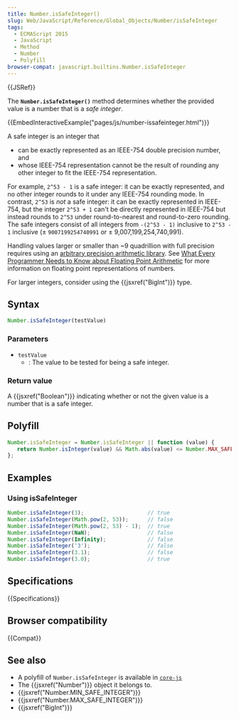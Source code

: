 ```yaml
---
title: Number.isSafeInteger()
slug: Web/JavaScript/Reference/Global_Objects/Number/isSafeInteger
tags:
  - ECMAScript 2015
  - JavaScript
  - Method
  - Number
  - Polyfill
browser-compat: javascript.builtins.Number.isSafeInteger
---
```

{{JSRef}}

The **`Number.isSafeInteger()`** method determines whether the provided value is
a number that is a <dfn>safe integer</dfn>.

{{EmbedInteractiveExample("pages/js/number-issafeinteger.html")}}

A safe integer is an integer that

*   can be exactly represented as an IEEE-754 double precision number, and
*   whose IEEE-754 representation cannot be the result of rounding any other
    integer to fit the IEEE-754 representation.

For example, `2^53 - 1` is a safe integer: it can be exactly represented, and no
other integer rounds to it under any IEEE-754 rounding mode. In contrast, `2^53`
is *not* a safe integer: it can be exactly represented in IEEE-754, but the
integer `2^53 + 1` can't be directly represented in IEEE-754 but instead rounds
to `2^53` under round-to-nearest and round-to-zero rounding. The safe integers
consist of all integers from `-(2^53 - 1)` inclusive to `2^53 - 1` inclusive (±
`9007199254740991` or ± 9,007,199,254,740,991).

Handling values larger or smaller than ~9 quadrillion with full precision
requires using an
[arbitrary precision arithmetic library](https://en.wikipedia.org/wiki/Arbitrary-precision_arithmetic).
See
[What Every Programmer Needs to Know about Floating Point Arithmetic](http://floating-point-gui.de/)
for more information on floating point representations of numbers.

For larger integers, consider using the {{jsxref("BigInt")}} type.

## Syntax

```js
Number.isSafeInteger(testValue)
```

### Parameters

*   `testValue`
    *   : The value to be tested for being a safe integer.

### Return value

A {{jsxref("Boolean")}} indicating whether or not the given value is a
number that is a safe integer.

## Polyfill

```js
Number.isSafeInteger = Number.isSafeInteger || function (value) {
   return Number.isInteger(value) && Math.abs(value) <= Number.MAX_SAFE_INTEGER;
};
```

## Examples

### Using isSafeInteger

```js
Number.isSafeInteger(3);                    // true
Number.isSafeInteger(Math.pow(2, 53));      // false
Number.isSafeInteger(Math.pow(2, 53) - 1);  // true
Number.isSafeInteger(NaN);                  // false
Number.isSafeInteger(Infinity);             // false
Number.isSafeInteger('3');                  // false
Number.isSafeInteger(3.1);                  // false
Number.isSafeInteger(3.0);                  // true
```

## Specifications

{{Specifications}}

## Browser compatibility

{{Compat}}

## See also

*   A polyfill of `Number.isSafeInteger` is available in
    [`core-js`](https://github.com/zloirock/core-js#ecmascript-number)
*   The {{jsxref("Number")}} object it belongs to.
*   {{jsxref("Number.MIN_SAFE_INTEGER")}}
*   {{jsxref("Number.MAX_SAFE_INTEGER")}}
*   {{jsxref("BigInt")}}
